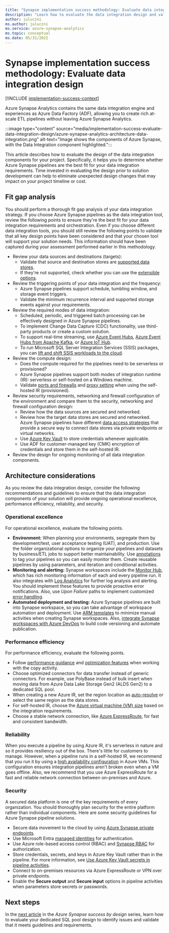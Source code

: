 ```yaml
---
title: "Synapse implementation success methodology: Evaluate data integration design"
description: "Learn how to evaluate the data integration design and validate that it meets guidelines and requirements."
author: juluczni
ms.author: juluczni
ms.service: azure-synapse-analytics
ms.topic: conceptual
ms.date: 05/31/2022
---
```


# Synapse implementation success methodology: Evaluate data integration design

[!INCLUDE [implementation-success-context](includes/implementation-success-context.md)]

Azure Synapse Analytics contains the same data integration engine and experiences as Azure Data Factory (ADF), allowing you to create rich at-scale ETL pipelines without leaving Azure Synapse Analytics.

:::image type="content" source="media/implementation-success-evaluate-data-integration-design/azure-synapse-analytics-architecture-data-integration.png" alt-text="Image shows the components of Azure Synapse, with the Data Integration component highlighted.":::

This article describes how to evaluate the design of the data integration components for your project. Specifically, it helps you to determine whether Azure Synapse pipelines are the best fit for your data integration requirements. Time invested in evaluating the design prior to solution development can help to eliminate unexpected design changes that may impact on your project timeline or cost.

## Fit gap analysis

You should perform a thorough fit gap analysis of your data integration strategy. If you choose Azure Synapse pipelines as the data integration tool, review the following points to ensure they're the best fit for your data integration requirements and orchestration. Even if you choose different data integration tools, you should still review the following points to validate that all key design points have been considered and that your chosen tool will support your solution needs. This information should have been captured during your assessment performed earlier in this methodology.

- Review your data sources and destinations (targets):
    - Validate that source and destination stores are [supported data stores](../../data-factory/connector-overview.md).
    - If they're not supported, check whether you can use the [extensible options](../../data-factory/connector-overview.md#integrate-with-more-data-stores).
- Review the triggering points of your data integration and the frequency:
    - Azure Synapse pipelines support schedule, tumbling window, and storage event triggers.
    - Validate the minimum recurrence interval and supported storage events against your requirements.
- Review the required modes of data integration:
    - Scheduled, periodic, and triggered batch processing can be effectively designed in Azure Synapse pipelines.
    - To implement Change Data Capture (CDC) functionality, use third-party products or create a custom solution.
    - To support real-time streaming, use [Azure Event Hubs](../../event-hubs/event-hubs-about.md), [Azure Event Hubs from Apache Kafka](../../event-hubs/event-hubs-for-kafka-ecosystem-overview.md), or [Azure IoT Hub](../../iot-hub/iot-concepts-and-iot-hub.md).
    - To run Microsoft SQL Server Integration Services (SSIS) packages, you can [lift and shift SSIS workloads to the cloud](/sql/integration-services/lift-shift/ssis-azure-lift-shift-ssis-packages-overview?view=sql-server-ver15&preserve-view=true).
- Review the compute design:
    - Does the compute required for the pipelines need to be serverless or provisioned?
    - Azure Synapse pipelines support both modes of integration runtime (IR): serverless or self-hosted on a Windows machine.
    - Validate [ports and firewalls](../../data-factory/create-self-hosted-integration-runtime.md?tabs=data-factory#ports-and-firewalls) and [proxy setting](../../data-factory/create-self-hosted-integration-runtime.md?tabs=data-factory#proxy-server-considerations) when using the self-hosted IR (provisioned).
- Review security requirements, networking and firewall configuration of the environment and compare them to the security, networking and firewall configuration design:
    - Review how the data sources are secured and networked.
    - Review how the target data stores are secured and networked. Azure Synapse pipelines have different [data access strategies](../../data-factory/data-access-strategies.md) that provide a secure way to connect data stores via private endpoints or virtual networks.
    - Use [Azure Key Vault](/azure/key-vault/general/basic-concepts) to store credentials whenever applicable.
    - Use ADF for customer-managed key (CMK) encryption of credentials and store them in the self-hosted IR.
- Review the design for ongoing monitoring of all data integration components.

## Architecture considerations

As you review the data integration design, consider the following recommendations and guidelines to ensure that the data integration components of your solution will provide ongoing operational excellence, performance efficiency, reliability, and security.

### Operational excellence

For operational excellence, evaluate the following points.

- **Environment:** When planning your environments, segregate them by development/test, user acceptance testing (UAT), and production. Use the folder organizational options to organize your pipelines and datasets by business/ETL jobs to support better maintainability. Use [annotations](https://azure.microsoft.com/resources/videos/azure-friday-enhanced-monitoring-capabilities-and-tagsannotations-in-azure-data-factory/) to tag your pipelines so you can easily monitor them. Create reusable pipelines by using parameters, and iteration and conditional activities.
- **Monitoring and alerting:** Synapse workspaces include the [Monitor Hub](../get-started-monitor.md), which has rich monitoring information of each and every pipeline run. It also integrates with [Log Analytics](/azure/azure-monitor/logs/log-analytics-overview) for further log analysis and alerting. You should implement these features to provide proactive error notifications. Also, use *Upon Failure* paths to implement customized [error handling](https://techcommunity.microsoft.com/t5/azure-data-factory/understanding-pipeline-failures-and-error-handling/ba-p/1630459).
- **Automated deployment and testing:** Azure Synapse pipelines are built into Synapse workspace, so you can take advantage of workspace automation and deployment. Use [ARM templates](../quickstart-deployment-template-workspaces.md) to minimize manual activities when creating Synapse workspaces. Also, [integrate Synapse workspaces with Azure DevOps](../cicd/continuous-integration-delivery.md#set-up-a-release-pipeline-in-azure-devops) to build code versioning and automate publication.

### Performance efficiency

For performance efficiency, evaluate the following points.

- Follow [performance guidance](../../data-factory/copy-activity-performance.md) and [optimization features](../../data-factory/copy-activity-performance-features.md) when working with the copy activity.
- Choose optimized connectors for data transfer instead of generic connectors. For example, use PolyBase instead of bulk insert when moving data from Azure Data Lake Storage Gen2 (ALDS Gen2) to a dedicated SQL pool.
- When creating a new Azure IR, set the region location as [auto-resolve](../../data-factory/concepts-integration-runtime.md#azure-ir-location) or select the same region as the data stores.
- For self-hosted IR, choose the [Azure virtual machine (VM) size](../../data-factory/copy-activity-performance-features.md#self-hosted-integration-runtime-scalability) based on the integration requirements.
- Choose a stable network connection, like [Azure ExpressRoute](../../expressroute/expressroute-introduction.md), for fast and consistent bandwidth.

### Reliability

When you execute a pipeline by using Azure IR, it's serverless in nature and so it provides resiliency out of the box. There's little for customers to manage. However, when a pipeline runs in a self-hosted IR, we recommend that you run it by using a [high availability configuration](../../data-factory/create-self-hosted-integration-runtime.md?tabs=data-factory#high-availability-and-scalability) in Azure VMs. This configuration ensures integration pipelines aren't broken even when a VM goes offline. Also, we recommend that you use Azure ExpressRoute for a fast and reliable network connection between on-premises and Azure.

### Security

A secured data platform is one of the key requirements of every organization. You should thoroughly plan security for the entire platform rather than individual components. Here are some security guidelines for Azure Synapse pipeline solutions.

- Secure data movement to the cloud by using [Azure Synapse private endpoints](https://techcommunity.microsoft.com/t5/azure-architecture-blog/understanding-azure-synapse-private-endpoints/ba-p/2281463).
- Use Microsoft Entra [managed identities](../../active-directory/managed-identities-azure-resources/overview.md) for authentication.
- Use Azure role-based access control (RBAC) and [Synapse RBAC](../security/synapse-workspace-synapse-rbac.md) for authorization.
- Store credentials, secrets, and keys in Azure Key Vault rather than in the pipeline. For more information, see [Use Azure Key Vault secrets in pipeline activities](../../data-factory/how-to-use-azure-key-vault-secrets-pipeline-activities.md).
- Connect to on-premises resources via Azure ExpressRoute or VPN over private endpoints.
- Enable the **Secure output** and **Secure input** options in pipeline activities when parameters store secrets or passwords.

## Next steps

In the [next article](implementation-success-evaluate-dedicated-sql-pool-design.md) in the *Azure Synapse success by design* series, learn how to evaluate your dedicated SQL pool design to identify issues and validate that it meets guidelines and requirements.
